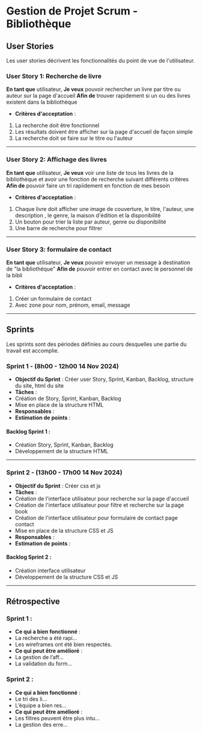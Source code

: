 
# **Gestion de Projet Scrum - Bibliothèque**

## **User Stories**
Les user stories décrivent les fonctionnalités du point de vue de l'utilisateur.

### **User Story 1: Recherche de livre**
**En tant que** utilisateur,
**Je veux** pouvoir rechercher un livre par titre ou auteur sur la page d'accueil
**Afin de** trouver rapidement si un ou des livres existent dans la bibliothèque
- **Critères d'acceptation** :
1. La recherche doit être fonctionnel
2. Les résultats doivent être afficher sur la page d'accueil de façon simple
3. La recherche doit se faire sur le titre ou l'auteur

---

### **User Story 2: Affichage des livres**
**En tant que** utilisateur,
**Je veux** voir une liste de tous les livres de la bibliothèque et avoir une fonction de recherche suivant différents critéres
**Afin de** pouvoir faire un tri rapiidement en fonction de mes besoin
- **Critères d'acceptation** :
1. Chaque livre doit afficher une image de couverture, le titre, l'auteur, une description , le genre, la maison d'édition et la disponibilité
2. Un bouton pour trier la liste par auteur, genre ou disponibilité
3. Une barre de recherche pour filtrer

---

### **User Story 3: formulaire de contact**
**En tant que** utilisateur,
**Je veux** pouvoir envoyer un message à destination de "la bibliothéque"
**Afin de** pouvoir entrer en contact avec le personnel de la bibli
- **Critères d'acceptation** :
1. Créer un formulaire de contact 
2. Avec zone pour nom, prénom, email, message 


---

## **Sprints**

Les sprints sont des périodes définies au cours desquelles une partie du travail
est accomplie.

### **Sprint 1 - (8h00 - 12h00 14 Nov 2024)**
- **Objectif du Sprint** :  Créer user Story, Sprint, Kanban, Backlog, structure du site, html du site
- **Tâches** :
- Création de Story, Sprint, Kanban, Backlog
- Mise en place de la structure HTML
- **Responsables** : 
- **Estimation de points** : 

#### **Backlog Sprint 1** :
- Création Story, Sprint, Kanban, Backlog
- Développement de la structure HTML

---


### **Sprint 2 - (13h00 - 17h00 14 Nov 2024)**
- **Objectif du Sprint** :  Créer css et js
- **Tâches** :
- Création de l'interface utilisateur pour recherche sur la page d'accueil
- Création de l'interface utilisateur pour filtre et recherche sur la page book
- Création de l'interface utilisateur pour formulaire de contact page contact
- Mise en place de la structure CSS et JS
- **Responsables** : 
- **Estimation de points** : 

#### **Backlog Sprint 2** :
- Création interface utilisateur
- Développement de la structure CSS et JS

---

## **Rétrospective**
### Sprint 1 :
- **Ce qui a bien fonctionné** :
- La recherche a été rapi...
- Les wireframes ont été bien respectés.
- **Ce qui peut être amélioré** :
- La gestion de l’aff...
- La validation du form...
### Sprint 2 :
- **Ce qui a bien fonctionné** :
- Le tri des li...
- L’équipe a bien res...
- **Ce qui peut être amélioré** :
- Les filtres peuvent être plus intu...
- La gestion des erre...